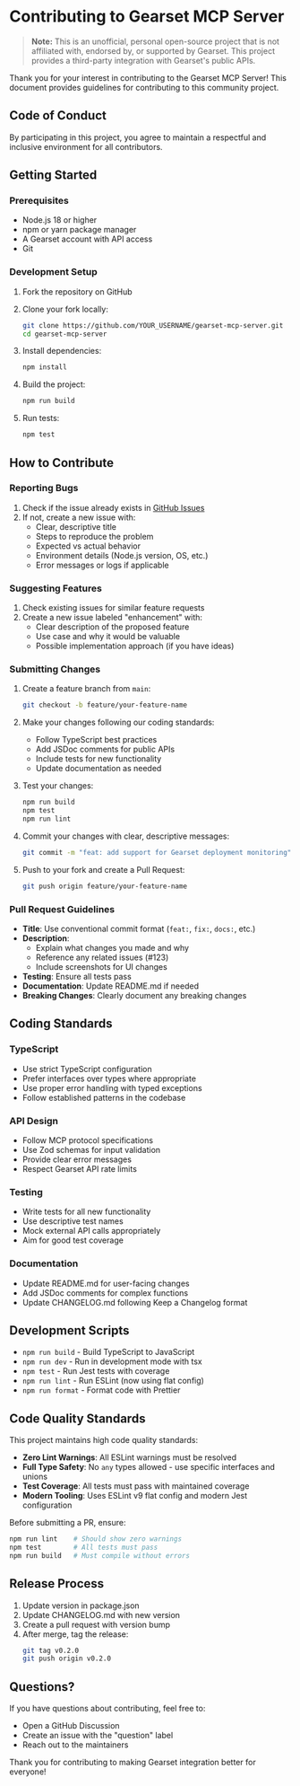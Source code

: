 # Contributing to Gearset MCP Server

> **Note:** This is an unofficial, personal open-source project that is not affiliated with, endorsed by, or supported by Gearset. This project provides a third-party integration with Gearset's public APIs.

Thank you for your interest in contributing to the Gearset MCP Server! This document provides guidelines for contributing to this community project.

## Code of Conduct

By participating in this project, you agree to maintain a respectful and inclusive environment for all contributors.

## Getting Started

### Prerequisites

- Node.js 18 or higher
- npm or yarn package manager
- A Gearset account with API access
- Git

### Development Setup

1. Fork the repository on GitHub
2. Clone your fork locally:
   ```bash
   git clone https://github.com/YOUR_USERNAME/gearset-mcp-server.git
   cd gearset-mcp-server
   ```

3. Install dependencies:
   ```bash
   npm install
   ```

4. Build the project:
   ```bash
   npm run build
   ```

5. Run tests:
   ```bash
   npm test
   ```

## How to Contribute

### Reporting Bugs

1. Check if the issue already exists in [GitHub Issues](https://github.com/jaredbt/gearset-mcp-server/issues)
2. If not, create a new issue with:
   - Clear, descriptive title
   - Steps to reproduce the problem
   - Expected vs actual behavior
   - Environment details (Node.js version, OS, etc.)
   - Error messages or logs if applicable

### Suggesting Features

1. Check existing issues for similar feature requests
2. Create a new issue labeled "enhancement" with:
   - Clear description of the proposed feature
   - Use case and why it would be valuable
   - Possible implementation approach (if you have ideas)

### Submitting Changes

1. Create a feature branch from `main`:
   ```bash
   git checkout -b feature/your-feature-name
   ```

2. Make your changes following our coding standards:
   - Follow TypeScript best practices
   - Add JSDoc comments for public APIs
   - Include tests for new functionality
   - Update documentation as needed

3. Test your changes:
   ```bash
   npm run build
   npm test
   npm run lint
   ```

4. Commit your changes with clear, descriptive messages:
   ```bash
   git commit -m "feat: add support for Gearset deployment monitoring"
   ```

5. Push to your fork and create a Pull Request:
   ```bash
   git push origin feature/your-feature-name
   ```

### Pull Request Guidelines

- **Title**: Use conventional commit format (`feat:`, `fix:`, `docs:`, etc.)
- **Description**: 
  - Explain what changes you made and why
  - Reference any related issues (#123)
  - Include screenshots for UI changes
- **Testing**: Ensure all tests pass
- **Documentation**: Update README.md if needed
- **Breaking Changes**: Clearly document any breaking changes

## Coding Standards

### TypeScript
- Use strict TypeScript configuration
- Prefer interfaces over types where appropriate
- Use proper error handling with typed exceptions
- Follow established patterns in the codebase

### API Design
- Follow MCP protocol specifications
- Use Zod schemas for input validation
- Provide clear error messages
- Respect Gearset API rate limits

### Testing
- Write tests for all new functionality
- Use descriptive test names
- Mock external API calls appropriately
- Aim for good test coverage

### Documentation
- Update README.md for user-facing changes
- Add JSDoc comments for complex functions
- Update CHANGELOG.md following Keep a Changelog format

## Development Scripts

- `npm run build` - Build TypeScript to JavaScript
- `npm run dev` - Run in development mode with tsx
- `npm test` - Run Jest tests with coverage
- `npm run lint` - Run ESLint (now using flat config)
- `npm run format` - Format code with Prettier

## Code Quality Standards

This project maintains high code quality standards:

- **Zero Lint Warnings**: All ESLint warnings must be resolved
- **Full Type Safety**: No `any` types allowed - use specific interfaces and unions
- **Test Coverage**: All tests must pass with maintained coverage
- **Modern Tooling**: Uses ESLint v9 flat config and modern Jest configuration

Before submitting a PR, ensure:
```bash
npm run lint    # Should show zero warnings
npm test        # All tests must pass
npm run build   # Must compile without errors
```

## Release Process

1. Update version in package.json
2. Update CHANGELOG.md with new version
3. Create a pull request with version bump
4. After merge, tag the release:
   ```bash
   git tag v0.2.0
   git push origin v0.2.0
   ```

## Questions?

If you have questions about contributing, feel free to:
- Open a GitHub Discussion
- Create an issue with the "question" label
- Reach out to the maintainers

Thank you for contributing to making Gearset integration better for everyone!